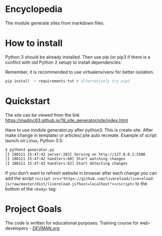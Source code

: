 # Encyclopedia

The module generate sites from markdown files.

# How to install

Python 3 should be already installed. Then use pip (or pip3 if there is a conflict with old Python 2 setup) to install dependencies:

Remember, it is recommended to use virtualenv/venv for better isolation.

```Bash
pip install -r requirements.txt # alternatively try pip3
```
# Quickstart

The site can be viewed from the link https://madinc63.github.io/19_site_generator/site/index.html

Have to use module generator.py after python3. This is create site. After make change in template/ or articles/,site auto recreate. Example of script launch on Linux, Python 3.5:

```Bash
$ python3 generator.py
[I 180111 15:47:42 server:283] Serving on http://127.0.0.1:5500
[I 180111 15:47:42 handlers:60] Start watching changes
[I 180111 15:47:42 handlers:62] Start detecting changes
```

If you don't want to refresh website in browser after each change you can add the script `<script src="https://github.com/livereload/livereload-js/raw/master/dist/livereload.js?host=localhost"></script>` to the bottom of the `<body>` tag:

# Project Goals

The code is written for educational purposes. Training course for web-developers - [DEVMAN.org](https://devman.org)
